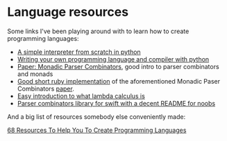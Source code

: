 # Language resources

Some links I've been playing around with to learn how to create programming languages:

- [A simple interpreter from scratch in python](http://www.jayconrod.com/posts/40/a-simple-interpreter-from-scratch-in-python-part-4)
- [Writing your own programming language and compiler with python](https://blog.usejournal.com/writing-your-own-programming-language-and-compiler-with-python-a468970ae6df)
- [Paper: Monadic Parser Combinators](http://www.cs.nott.ac.uk/~pszgmh/monparsing.pdf), good intro to parser combinators and monads
- [Good short ruby implementation](https://gist.github.com/zacharyvoase/271792) of the aforementioned Monadic Paser Combinators [paper](https://gist.github.com/zacharyvoase/271792).
- [Easy introduction to what lambda calculus is](https://palmstroem.blogspot.com/2012/05/lambda-calculus-for-absolute-dummies.html)
- [Parser combinators library for swift with a decent README for noobs](https://github.com/kareman/FootlessParser)

And a big list of resources somebody else conveniently made:

[68 Resources To Help You To Create Programming Languages](https://tomassetti.me/resources-create-programming-languages/)
